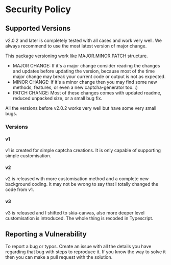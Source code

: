 # Security Policy

## Supported Versions

v2.0.2 and later is completely tested with all cases and work very well. We always recommend to use the most latest version of major change.

This package versioning work like MAJOR.MINOR.PATCH structure.
- MAJOR CHANGE: If it's a major change consider reading the changes and updates before updating the version, because most of the time major change may break your current code or output is not as expected.
- MINOR CHANGE: If it's a minor change then you may find some new methods, features, or even a new captcha-generator too. :)
- PATCH CHANGE: Most of these changes comes with updated readme, reduced unpacked size, or a small bug fix.

All the versions before v2.0.2 works very well but have some very small bugs.

### Versions
#### v1
v1 is created for simple captcha creations. It is only capable of supporting simple customisation.

#### v2
v2 is released with more customisation method and a complete new background coding. It may not be wrong to say that I totally changed the code from v1.

#### v3
v3 is released and I shifted to skia-canvas, also more deeper level customisation is introduced. The whole thing is recoded in Typescript.

## Reporting a Vulnerability

To report a bug or typos. Create an issue with all the details you have regarding that bug with steps to reproduce it. If you know the way to solve it then you can make a pull request with the solution.
